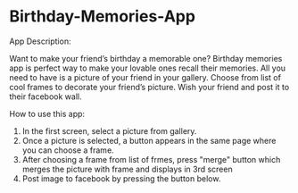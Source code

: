 # Birthday-Memories-App

App Description: 

Want to make your friend’s birthday a memorable one? 
Birthday memories app is perfect way to make your lovable ones recall their memories. 
All you need to have is a picture of your friend in your gallery. 
Choose from list of cool frames to decorate your friend’s picture. 
Wish your friend and post it to their facebook wall. 

How to use this app:

1. In the first screen, select a picture from gallery.
2. Once a picture is selected, a button appears in the same page where you can choose a frame.
3. After choosing a frame from list of frmes, press "merge" button which merges the picture with frame and displays in 3rd screen
4. Post image to facebook by pressing the button below.
